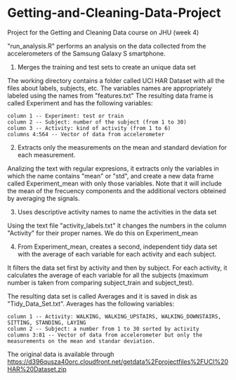 # Getting-and-Cleaning-Data-Project
Project for the Getting and Cleaning Data course on JHU (week 4)

"run_analysis.R" performs an analysis on the data collected from the accelerometers of the Samsung Galaxy S smartphone.

1. Merges the training and test sets to create an unique data set

The working directory contains a folder called UCI HAR Dataset with all the files about labels, subjects, etc. 
The variables names are appropriately labeled using the names from "features.txt"
The resulting data frame is called Experiment and has the following variables:

    column 1 -- Experiment: test or train
    column 2 -- Subject: number of the subject (from 1 to 30)
    column 3 -- Activity: kind of activity (from 1 to 6)
    columns 4:564 -- Vector of data from accelerometer

2. Extracts only the measurements on the mean and standard deviation for each measurement.

Analizing the text with regular expresions, it extracts only the variables in which the name contains "mean" or "std", and create a new data frame called Experiment_mean with only those variables. Note that it will include the mean of the frecuency components and the additional vectors obteined by averaging the signals.

3. Uses descriptive activity names to name the activities in the data set

Using the text file "activity_labels.txt" it changes the numbers in the column "Activity" for their proper names. We do this on Experiment_mean

4. From Experiment_mean, creates a second, independent tidy data set with the average of each variable for each activity and each subject.

It filters the data set first by activity and then by subject. For each activity, it calculates the average of each variable for all the subjects (maximum number is taken from comparing subject_train and subject_test). 

The resulting data set is called Averages and it is saved in disk as "Tidy_Data_Set.txt". Averages has the following variables:

    column 1 -- Activity: WALKING, WALKING_UPSTAIRS, WALKING_DOWNSTAIRS, SITTING, STANDING, LAYING
    column 2 -- Subject: a number from 1 to 30 sorted by activity
    columns 3:81 -- Vector of data from accelerometer but only the measurements on the mean and standar deviation.

The original data is available through https://d396qusza40orc.cloudfront.net/getdata%2Fprojectfiles%2FUCI%20HAR%20Dataset.zip


